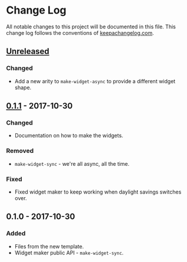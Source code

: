 # Change Log
All notable changes to this project will be documented in this file. This change log follows the conventions of [keepachangelog.com](http://keepachangelog.com/).

## [Unreleased]
### Changed
- Add a new arity to `make-widget-async` to provide a different widget shape.

## [0.1.1] - 2017-10-30
### Changed
- Documentation on how to make the widgets.

### Removed
- `make-widget-sync` - we're all async, all the time.

### Fixed
- Fixed widget maker to keep working when daylight savings switches over.

## 0.1.0 - 2017-10-30
### Added
- Files from the new template.
- Widget maker public API - `make-widget-sync`.

[Unreleased]: https://github.com/your-name/selena/compare/0.1.1...HEAD
[0.1.1]: https://github.com/your-name/selena/compare/0.1.0...0.1.1

